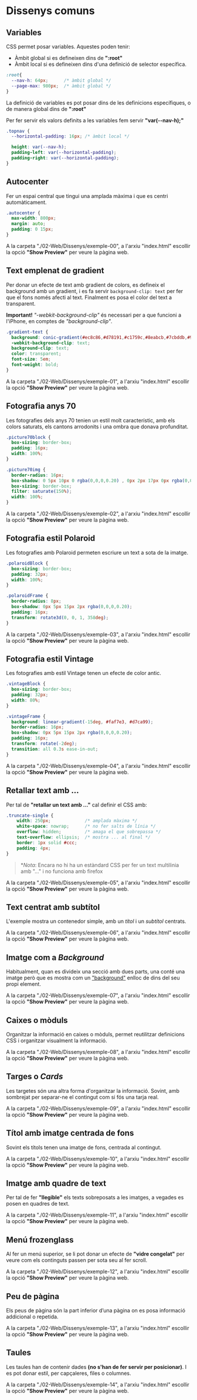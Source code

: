 # Dissenys comuns

## Variables

CSS permet posar variables. Aquestes poden tenir:

- Àmbit global si es defineixen dins de **":root"**
- Àmbit local si es defineixen dins d'una definició de selector específica.

```css
:root{ 
  --nav-h: 64px;      /* àmbit global */
  --page-max: 980px;  /* àmbit global */
}
```

La definició de variables es pot posar dins de les definicions específiques, o de manera global dins de **":root"**

Per fer servir els valors definits a les variables fem servir **"var(--nav-h);"**

```css
.topnav {
  --horizontal-padding: 16px; /* àmbit local */

  height: var(--nav-h);
  padding-left: var(--horizontal-padding);
  padding-right: var(--horizontal-padding);
}
```

## Autocenter

Fer un espai central que tingui una amplada màxima i que es centri automàticament.

```css
.autocenter {
  max-width: 800px;
  margin: auto;
  padding: 0 15px;
}
```

A la carpeta "./02-Web/Dissenys/exemple-00", a l'arxiu "index.html" escollir la opció **"Show Preview"** per veure la pàgina web.

## Text emplenat de gradient

Per donar un efecte de text amb gradient de colors, es defineix el background amb un gradient, i es fa servir `background-clip: text` per fer que el fons només afecti al text. Finalment es posa el color del text a transparent.

**Important!** *"-webkit-background-clip"* és necessari per a que funcioni a l'iPhone, en comptes de *"background-clip"*.

```css
.gradient-text {
  background: conic-gradient(#ec8c86,#d78191,#c1759c,#8eabcb,#7cbddb,#91c6a8,#b4d48d,#dfc17e,#ec8c86);
  -webkit-background-clip: text;
  background-clip: text;
  color: transparent;
  font-size: 5em;
  font-weight: bold;
}
```

A la carpeta "./02-Web/Dissenys/exemple-01", a l'arxiu "index.html" escollir la opció **"Show Preview"** per veure la pàgina web.

## Fotografia anys 70

Les fotografies dels anys 70 tenien un estil molt característic, amb els colors saturats, els cantons arrodonits i una ombra que donava profunditat.

```css
.picture70block { 
  box-sizing: border-box;
  padding: 16px;
  width: 100%;
}

.picture70img { 
  border-radius: 16px;
  box-shadow: 0 5px 10px 0 rgba(0,0,0,0.20) , 0px 2px 17px 0px rgba(0,0,0,0.20);
  box-sizing: border-box;
  filter: saturate(150%);
  width: 100%;
}
```

A la carpeta "./02-Web/Dissenys/exemple-02", a l'arxiu "index.html" escollir la opció **"Show Preview"** per veure la pàgina web.

## Fotografia estil Polaroid

Les fotografies amb Polaroid permeten escriure un text a sota de la imatge.

```css
.polaroidBlock { 
  box-sizing: border-box;
  padding: 32px;
  width: 100%;
}

.polaroidFrame { 
  border-radius: 8px;
  box-shadow: 0px 5px 15px 2px rgba(0,0,0,0.20);
  padding: 16px;
  transform: rotate3d(0, 0, 1, 358deg);
}
```

A la carpeta "./02-Web/Dissenys/exemple-03", a l'arxiu "index.html" escollir la opció **"Show Preview"** per veure la pàgina web.

## Fotografia estil Vintage

Les fotografies amb estil Vintage tenen un efecte de color antic.

```css
.vintageBlock {
  box-sizing: border-box;
  padding: 32px;
  width: 80%;
}

.vintageFrame {
  background: linear-gradient(-15deg, #faf7e3, #d7ca99);
  border-radius: 16px;
  box-shadow: 0px 5px 15px 2px rgba(0,0,0,0.20);
  padding: 16px;
  transform: rotate(-2deg);
  transition: all 0.3s ease-in-out;
}
```

A la carpeta "./02-Web/Dissenys/exemple-04", a l'arxiu "index.html" escollir la opció **"Show Preview"** per veure la pàgina web.

## Retallar text amb ...

Per tal de **"retallar un text amb ..."** cal definir el CSS amb:

```css
.truncate-single {
    width: 250px;             /* amplada màxima */
    white-space: nowrap;      /* no fer salts de línia */
    overflow: hidden;         /* amaga el que sobrepassa */
    text-overflow: ellipsis;  /* mostra ... al final */
    border: 1px solid #ccc;
    padding: 4px;
}
```

> **Nota*: Encara no hi ha un estàndard CSS per fer un text multilinia amb "..." i no funciona amb firefox

A la carpeta "./02-Web/Dissenys/exemple-05", a l'arxiu "index.html" escollir la opció **"Show Preview"** per veure la pàgina web.

## Text centrat amb subtítol

L'exemple mostra un contenedor simple, amb un *títol* i un *subtítol* centrats.

A la carpeta "./02-Web/Dissenys/exemple-06", a l'arxiu "index.html" escollir la opció **"Show Preview"** per veure la pàgina web.

## Imatge com a *Background*

Habitualment, quan es divideix una secció amb dues parts, una conté una imatge però que es mostra com un ["background"](https://developer.mozilla.org/en-US/docs/Web/CSS/background-image) enlloc de dins del seu propi element.

A la carpeta "./02-Web/Dissenys/exemple-07", a l'arxiu "index.html" escollir la opció **"Show Preview"** per veure la pàgina web.

## Caixes o mòduls

Organitzar la informació en caixes o mòduls, permet reutilitzar definicions CSS i organitzar visualment la informació.

A la carpeta "./02-Web/Dissenys/exemple-08", a l'arxiu "index.html" escollir la opció **"Show Preview"** per veure la pàgina web.

## Targes o *Cards*

Les targetes són una altra forma d'organitzar la informació. Sovint, amb sombrejat per separar-ne el contingut com si fós una tarja real.


A la carpeta "./02-Web/Dissenys/exemple-09", a l'arxiu "index.html" escollir la opció **"Show Preview"** per veure la pàgina web.

## Títol amb imatge centrada de fons

Sovint els títols tenen una imatge de fons, centrada al contingut.

A la carpeta "./02-Web/Dissenys/exemple-10", a l'arxiu "index.html" escollir la opció **"Show Preview"** per veure la pàgina web.

## Imatge amb quadre de text

Per tal de fer **"llegible"** els texts sobreposats a les imatges, a vegades es posen en quadres de text.

A la carpeta "./02-Web/Dissenys/exemple-11", a l'arxiu "index.html" escollir la opció **"Show Preview"** per veure la pàgina web.

## Menú frozenglass

Al fer un menú superior, se li pot donar un efecte de **"vidre congelat"** per veure com els continguts passen per sota seu al fer scroll.

A la carpeta "./02-Web/Dissenys/exemple-12", a l'arxiu "index.html" escollir la opció **"Show Preview"** per veure la pàgina web.

## Peu de pàgina

Els peus de pàgina són la part inferior d’una pàgina on es posa informació addicional o repetida.

A la carpeta "./02-Web/Dissenys/exemple-13", a l'arxiu "index.html" escollir la opció **"Show Preview"** per veure la pàgina web.

## Taules

Les taules han de contenir dades **(no s'han de fer servir per posicionar)**. I es pot donar estil, per capçaleres, files o columnes.



A la carpeta "./02-Web/Dissenys/exemple-14", a l'arxiu "index.html" escollir la opció **"Show Preview"** per veure la pàgina web.


